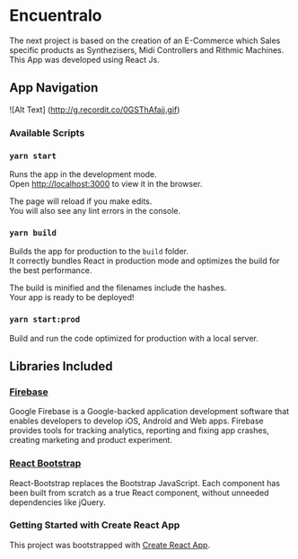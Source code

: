 # Encuentralo

The next project is based on the creation of an E-Commerce which Sales specific products as Synthezisers, Midi Controllers and Rithmic Machines.
This App was developed using React Js.

## App Navigation

![Alt Text] (http://g.recordit.co/0GSThAfajj.gif)

### Available Scripts

### `yarn start`

Runs the app in the development mode.\
Open [http://localhost:3000](http://localhost:3000) to view it in the browser.

The page will reload if you make edits.\
You will also see any lint errors in the console.

### `yarn build`

Builds the app for production to the `build` folder.\
It correctly bundles React in production mode and optimizes the build for the best performance.

The build is minified and the filenames include the hashes.\
Your app is ready to be deployed!

### `yarn start:prod`

Build and run the code optimized for production with a local server.

## Libraries Included

### [Firebase](https://firebase.google.com/docs?hl=es)

Google Firebase is a Google-backed application development software that enables developers to develop iOS, Android and Web apps. Firebase provides tools for tracking analytics, reporting and fixing app crashes, creating marketing and product experiment.

### [React Bootstrap](https://react-bootstrap.github.io/)

React-Bootstrap replaces the Bootstrap JavaScript. Each component has been built from scratch as a true React component, without unneeded dependencies like jQuery.

### Getting Started with Create React App

This project was bootstrapped with [Create React App](https://github.com/facebook/create-react-app).

